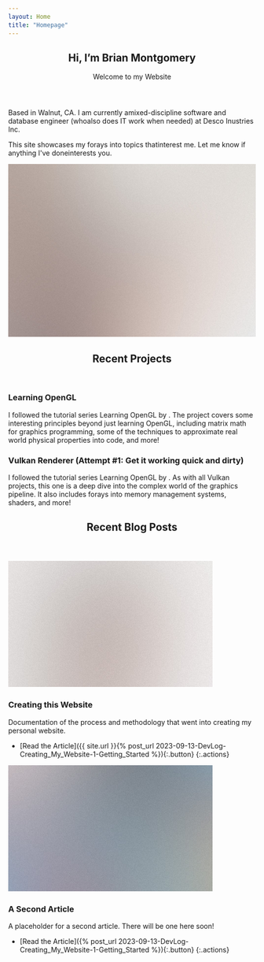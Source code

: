 ```yaml
---
layout: Home
title: "Homepage"
---
```


<!-- Banner -->
<section id="banner">
    <div class="content">
        <header>
            <div markdown="1">

# Hi, I’m Brian Montgomery
Welcome to my Website

</div>
        </header>
        <div markdown="1">

Based in Walnut, CA. I am currently amixed-discipline software and database engineer (whoalso does IT work when needed) at Desco Inustries Inc.

This site showcases my forays into topics thatinterest me. Let me know if anything I've doneinterests you.

</div>

<!-- Originally there was a button here, 
    I took it out as I don't have a good spot to send people to from this panel.-->
<!--<ul class="actions">
    <li><a href="#" class="button big">Learn More</a></li>
</ul> -->
</div>
    <span class="image object">
        <img src="images/pic10.jpg" alt="" />
    </span>
</section>

<!-- Section -->
<section>
    <header class="major" markdown="1">

## Recent Projects

</header>
    <div class="features">
        <article>
            <span class="icon fa-gem"></span>
            <div class="content" markdown="1">

### Learning OpenGL
I followed the tutorial series Learning OpenGL by . The project covers some interesting principles beyond just learning OpenGL, including matrix math for graphics programming, some of the techniques to approximate real world physical properties into code, and more!

</div>
        </article>
        <article>
            <span class="icon solid fa-paper-plane"></span>
            <div class="content" markdown="1">

### Vulkan Renderer (Attempt #1: Get it working quick and dirty)
I followed the tutorial series Learning OpenGL by . As with all Vulkan projects, this one is a deep dive into the complex world of the graphics pipeline. It also includes forays into memory management systems, shaders, and more!

</div>
        </article>
        <!--<article>
            <span class="icon solid fa-rocket"></span>
            <div class="content" markdown="1">

<!--### Quam lorem ipsum
Aenean ornare velit lacus, ac varius enim lorem ullamcorper dolore. Proin aliquam facilisis ante interdum. Sed nulla amet lorem feugiat tempus aliquam.

</div>
        </article>
        <article>
            <span class="icon solid fa-signal"></span>
            <div class="content" markdown="1">

### Sed magna finibus
Aenean ornare velit lacus, ac varius enim lorem ullamcorper dolore. Proin aliquam facilisis ante interdum. Sed nulla amet lorem feugiat tempus aliquam.

</div>
        </article> -->
</div>
</section>

<!-- Section -->
<section>
    <header class="major" markdown="1">

## Recent Blog Posts

</header>
    <div class="posts">
        <article>
            <a href="#" class="image"><img src="images/pic01.jpg" alt="" /></a>
            <div markdown="1">

### Creating this Website
Documentation of the process and methodology that went into creating my personal website.

- [Read the Article]({{ site.url }}{% post_url 2023-09-13-DevLog-Creating_My_Website-1-Getting_Started %}){:.button}
{:.actions}
</div>
        </article>
        <article>
            <a href="#" class="image"><img src="images/pic02.jpg" alt="" /></a>
            <div markdown="1">

### A Second Article
A placeholder for a second article. There will be one here soon!

- [Read the Article]({% post_url 2023-09-13-DevLog-Creating_My_Website-1-Getting_Started %}){:.button}
{:.actions}
</div>
        </article>
    </div>
</section>
